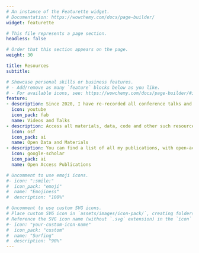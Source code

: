 ```yaml
---
# An instance of the Featurette widget.
# Documentation: https://wowchemy.com/docs/page-builder/
widget: featurette

# This file represents a page section.
headless: false

# Order that this section appears on the page.
weight: 30

title: Resources
subtitle:

# Showcase personal skills or business features.
# - Add/remove as many `feature` blocks below as you like.
# - For available icons, see: https://wowchemy.com/docs/page-builder/#icons
feature:
- description: Since 2020, I have re-recorded all conference talks and presentations so they are accessible and can be enjoyed at a time and space of your comfort. Check out my YouTube channel, here... https://www.youtube.com/channel/UCJQk8y5XqICJkmjfEZO_s0A
  icon: youtube
  icon_pack: fab
  name: Videos and Talks
- description: Access all materials, data, code and other such resources from my research on my osf page... https://osf.io/ydmcr/
  icon: osf
  icon_pack: ai
  name: Open Data and Materials
- description: You can find a list of all my publications, with open-access versions, here... https://scholar.google.com/citations?hl=en&user=NjpeSqMAAAAJ
  icon: google-scholar
  icon_pack: ai
  name: Open Access Publications

# Uncomment to use emoji icons.
#- icon: ":smile:"
#  icon_pack: "emoji"
#  name: "Emojiness"
#  description: "100%"  

# Uncomment to use custom SVG icons.
# Place custom SVG icon in `assets/images/icon-pack/`, creating folders if necessary.
# Reference the SVG icon name (without `.svg` extension) in the `icon` field.
#- icon: "your-custom-icon-name"
#  icon_pack: "custom"
#  name: "Surfing"
#  description: "90%"
---
```

